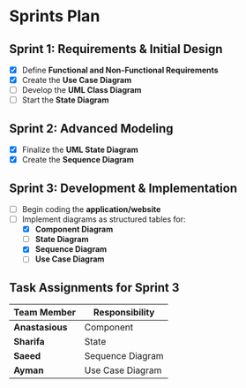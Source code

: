 # **Sprints Plan**

## **Sprint 1: Requirements & Initial Design**
- [X] Define **Functional and Non-Functional Requirements**
- [X] Create the **Use Case Diagram**
- [ ] Develop the **UML Class Diagram**
- [ ] Start the **State Diagram**

## **Sprint 2: Advanced Modeling**
- [X] Finalize the **UML State Diagram**
- [X] Create the **Sequence Diagram**

## **Sprint 3: Development & Implementation**
- [ ] Begin coding the **application/website**
- [ ] Implement diagrams as structured tables for:
  - [X] **Component Diagram**
  - [ ] **State Diagram**
  - [X] **Sequence Diagram**
  - [ ] **Use Case Diagram**

## **Task Assignments for Sprint 3**
| Team Member   | Responsibility         |
|--------------|----------------------|
| **Anastasious** | Component |
| **Sharifa**    | State |
| **Saeed**      | Sequence Diagram |
| **Ayman**      | Use Case Diagram |

